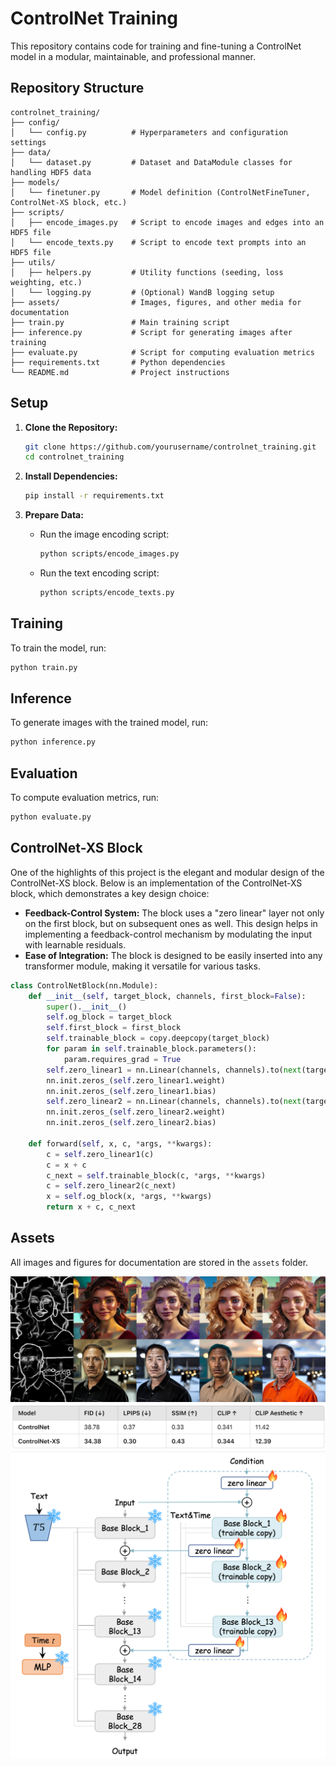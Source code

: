 # ControlNet Training

This repository contains code for training and fine-tuning a ControlNet model in a modular, maintainable, and professional manner.

## Repository Structure

```
controlnet_training/
├── config/
│   └── config.py          # Hyperparameters and configuration settings
├── data/
│   └── dataset.py         # Dataset and DataModule classes for handling HDF5 data
├── models/
│   └── finetuner.py       # Model definition (ControlNetFineTuner, ControlNet-XS block, etc.)
├── scripts/
│   ├── encode_images.py   # Script to encode images and edges into an HDF5 file
│   └── encode_texts.py    # Script to encode text prompts into an HDF5 file
├── utils/
│   ├── helpers.py         # Utility functions (seeding, loss weighting, etc.)
│   └── logging.py         # (Optional) WandB logging setup
├── assets/                # Images, figures, and other media for documentation
├── train.py               # Main training script
├── inference.py           # Script for generating images after training
├── evaluate.py            # Script for computing evaluation metrics
├── requirements.txt       # Python dependencies
└── README.md              # Project instructions
```

## Setup

1. **Clone the Repository:**

   ```bash
   git clone https://github.com/yourusername/controlnet_training.git
   cd controlnet_training
   ```

2. **Install Dependencies:**

   ```bash
   pip install -r requirements.txt
   ```

3. **Prepare Data:**

   - Run the image encoding script:
     ```bash
     python scripts/encode_images.py
     ```
   - Run the text encoding script:
     ```bash
     python scripts/encode_texts.py
     ```

## Training

To train the model, run:

```bash
python train.py
```

## Inference

To generate images with the trained model, run:

```bash
python inference.py
```

## Evaluation

To compute evaluation metrics, run:

```bash
python evaluate.py
```

## ControlNet-XS Block

One of the highlights of this project is the elegant and modular design of the ControlNet-XS block. Below is an implementation of the ControlNet-XS block, which demonstrates a key design choice:  
- **Feedback-Control System:** The block uses a "zero linear" layer not only on the first block, but on subsequent ones as well. This design helps in implementing a feedback-control mechanism by modulating the input with learnable residuals.
- **Ease of Integration:** The block is designed to be easily inserted into any transformer module, making it versatile for various tasks.

```python
class ControlNetBlock(nn.Module):
    def __init__(self, target_block, channels, first_block=False):
        super().__init__()
        self.og_block = target_block
        self.first_block = first_block
        self.trainable_block = copy.deepcopy(target_block)
        for param in self.trainable_block.parameters():
            param.requires_grad = True
        self.zero_linear1 = nn.Linear(channels, channels).to(next(target_block.parameters()).device)
        nn.init.zeros_(self.zero_linear1.weight)
        nn.init.zeros_(self.zero_linear1.bias)
        self.zero_linear2 = nn.Linear(channels, channels).to(next(target_block.parameters()).device)
        nn.init.zeros_(self.zero_linear2.weight)
        nn.init.zeros_(self.zero_linear2.bias)

    def forward(self, x, c, *args, **kwargs):
        c = self.zero_linear1(c)  
        c = x + c
        c_next = self.trainable_block(c, *args, **kwargs)
        c = self.zero_linear2(c_next)
        x = self.og_block(x, *args, **kwargs)
        return x + c, c_next
```

## Assets

All images and figures for documentation are stored in the `assets` folder.

<p>
  <img src="assets/controlnet_images.jpg" alt="ControlNet Evaluation" style="display:inline-block;"/>
  <img src="assets/controlnet_eval.png" alt="ControlNet Evaluation" style="display:inline-block;"/>
  <img src="assets/controlnet_architecture.png" alt="ControlNet Architecture" style="display:inline-block;"/>
</p>
